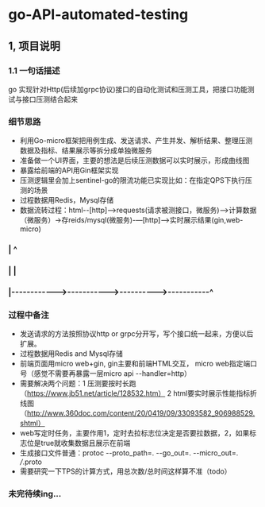 # go-API-automated-testing

## 1, 项目说明
### 1.1 一句话描述

go 实现针对Http(后续加grpc协议)接口的自动化测试和压测工具，把接口功能测试与接口压测结合起来

### 细节思路
* 利用Go-micro框架把用例生成、发送请求、产生并发、解析结果、整理压测数据及指标、结果展示等拆分成单独微服务
* 准备做一个UI界面，主要的想法是后续压测数据可以实时展示，形成曲线图
* 暴露给前端的API用Gin框架实现
* 压测逻辑里会加上sentinel-go的限流功能已实现比如：在指定QPS下执行压测的场景
* 过程数据用Redis，Mysql存储
* 数据流转过程：html--[http]-->requests(请求被测接口，微服务)—>计算数据（微服务）->存reids/mysql(微服务)-—[http]-->实时展示结果(gin,web-micro)
###                                                            |                                               ^
###                                                            |                                               |
###                                                            |------------>----------->---------->-----------^

### 过程中备注
* 发送请求的方法按照协议http or grpc分开写，写个接口统一起来，方便以后扩展。
* 过程数据用Redis and  Mysql存储
* 前端页面用micro web+gin, gin主要和前端HTML交互， micro web指定端口号（感觉不需要再暴露一层micro api --handler=http）
* 需要解决两个问题：1 压测要按时长跑（https://www.jb51.net/article/128532.htm） 2 html要实时展示性能指标折线图 （http://www.360doc.com/content/20/0419/09/33093582_906988529.shtml）
* web写定时任务，主要作用1，定时去拉标志位决定是否要拉数据，2，如果标志位是true就收集数据且展示在前端
* 生成接口文件普通：protoc --proto_path=. --go_out=. --micro_out=. */*.proto
* 需要研究一下TPS的计算方式，用总次数/总时间这样算不准（todo）

### 未完待续ing...

